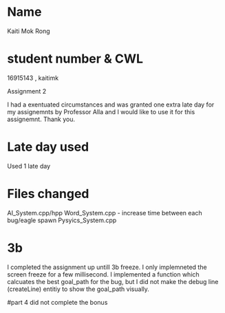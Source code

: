 # Name 
Kaiti Mok Rong
# student number & CWL
16915143 , kaitimk

Assignment 2

I had a exentuated circumstances and was granted one extra late day for my assignemnts by Professor Alla
and I would like to use it for this assignemnt. Thank you. 

# Late day used
Used 1 late day 


# Files changed 
AI_System.cpp/hpp 
Word_System.cpp - increase time between each bug/eagle spawn 
Pysyics_System.cpp 


# 3b 
I completed the assignment up untill 3b freeze. 
I only implemneted the screen freeze for a few millisecond. I implemented a function which calcuates the best goal_path for the bug,
but I did not make the debug line (createLine) entitiy to show the goal_path visually.


#part 4
did not complete the bonus

